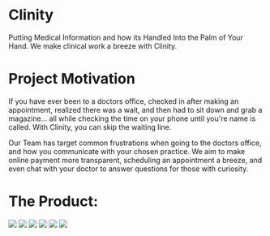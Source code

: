 # Clinity
Putting Medical Information and how its Handled Into the Palm of Your Hand. We make clinical work a breeze with Clinity.

# Project Motivation

If you have ever been to a doctors office, checked in after making an appointment,
realized there was a wait, and then had to sit down and grab a magazine... all while checking
the time on your phone until you're name is called. With Clinity, you can skip the waiting line. 

Our Team has target common frustrations when going to the doctors office, and how you communicate with
your chosen practice. We aim to make online payment more transparent, scheduling an appointment a breeze,
and even chat with your doctor to answer questions for those with curiosity.

# The Product:
<img src="./resources/images/Screen Shot 2020-10-18 at 5.19.27 PM">

<img src="./resources/images/Screen Shot 2020-10-18 at 5.19.42 PM">

<img src="./resources/images/Screen Shot 2020-10-18 at 5.19.53 PM">

<img src="./resources/images/Screen Shot 2020-10-18 at 5.20.07 PM">

<img src="./resources/images/Screen Shot 2020-10-18 at 5.20.21 PM">

<img src="./resources/images/Screen Shot 2020-10-18 at 5.20.29 PM">